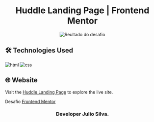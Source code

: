 # <h1 align="center">Huddle Landing Page | Frontend Mentor</h1>

<p align="center">
  <img src="./img/result-mobile.jpg" alt="Reultado do desafio">
</p>


## 🛠 Technologies Used
![html](https://github.com/JuCanavans/carta_de_aniversario/assets/103950621/26d205cf-94be-4681-bb60-0a2f686f62b1)
![css](https://github.com/JuCanavans/carta_de_aniversario/assets/103950621/b265c9fd-bbde-4f4d-a09d-574e184aca00)

## 🌐 Website
Visit the [Huddle Landing Page](https://huddle-landing-page-blush-mu.vercel.app/) to explore the live site.

Desafio [Frontend Mentor](https://www.frontendmentor.io/profile/JuCanavans)

### <p align="center">Developer Julio Silva.</p>
